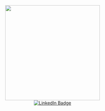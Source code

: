 <div id="header" align="center">
  <img src="https://i.pinimg.com/originals/57/7b/a8/577ba87c3880992a79e0e4ddf107226c.gif" width = "300"/>
</div>

<div id="badges" align = "center">
  <a href="https://www.linkedin.com/in/ramiismail39/">
    <img src="https://img.shields.io/badge/LinkedIn-blue?style=for-the-badge&logo=linkedin&logoColor=white" alt="LinkedIn Badge"/>
  </a>
</div>
<img src="https://komarev.com/ghpvc/?username=Rami-ismail&style=flat-square&color=blue" alt=""/>
